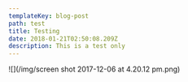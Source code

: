 ```yaml
---
templateKey: blog-post
path: test
title: Testing
date: 2018-01-21T02:50:08.209Z
description: This is a test only
---
```

![](/img/screen shot 2017-12-06 at 4.20.12 pm.png)
